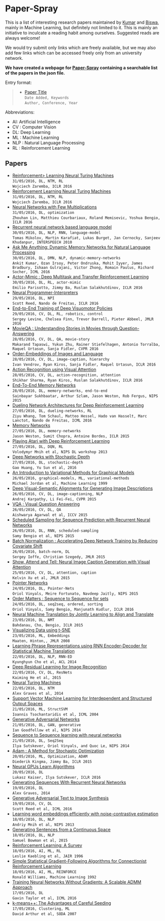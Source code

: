 # Paper-Spray

This is a list of interesting research papers maintained by [Kumar](https://github.com/kumarkrishna) and [Biswa](https://github.com/biswajitsc), mainly in Machine Learning, but definitely not limited to it. This is mainly an initiative to inculcate a reading habit among ourselves. Suggested reads are always welcome!

We would try submit only links which are freely available, but we may also add few links which can be accessed freely only from an university network.

__We have created a webpage for [Paper-Spray](https://biswajitsc.github.io/paper-spray.html) containing a searchable list of the papers in the json file.__

Entry format:
> * <a href="link">Paper Title</a>  
> ```Date Added, Keywords```  
> ```Author, Conference, Year```

Abbreviations:
* AI: Artificial Intelligence
* CV : Computer Vision
* DL: Deep Learning
* ML : Machine Learning
* NLP : Natural Language Processing
* RL : Reinforcement Learning

<!---
CLI for adding papers :
* Add ```$paperspraypath``` as environment variable for path to the github repository.
```sh
export paperspraypath=/path/to/github/repository
```
* Add an alias to .bashrc / .bash_profile to directly add papers from any folder through terminal :D .
```sh
alias spray-papers="bash $paperspraypath/scripts/add_papers.sh"
```
 * Use ```spray-papers``` as terminal command.
-->


## Papers
* <a href="http://arxiv.org/pdf/1505.00521v3.pdf">Reinforcement> Learning Neural Turing Machines</a>  
```31/05/2016, DL, NTM, RL```  
```Wojciech Zaremba, ICLR 2016```  
* <a href="http://arxiv.org/pdf/1505.00521v3.pdf">Reinforcement Learning Neural Turing Machines</a>  
```31/05/2016, DL, NTM, RL```  
```Wojciech Zaremba, ICLR 2016```  
* <a href="https://arxiv.org/abs/1510.03009">Neural Networks with Few Multiplications</a>  
```31/05/2016, DL, optimization```  
```Zhouhan Lin, Matthieu Courbariaux, Roland Memisevic, Yoshua Bengio, ICLR 2016```  
* <a href="http://www.fit.vutbr.cz/research/groups/speech/publi/2010/mikolov_interspeech2010_IS100722.pdf">Recurrent neural network based language model</a>  
```30/05/2016, DL, NLP, RNN, language-model```  
```Tomas Mikolov, Martin Karafiat, Lukas Burget, Jan Cernocky, Sanjeev Khudanpur, INTERSPEECH 2010```  
* <a href="http://arxiv.org/abs/1506.07285">Ask Me Anything: Dynamic Memory Networks for Natural Language Processing</a>  
```30/05/2016, DL, DMN, NLP, dynamic-memory-networks```  
```Ankit Kumar, Ozan Irsoy, Peter Ondruska, Mohit Iyyer, James Bradbury, Ishaan Gulrajani, Victor Zhong, Romain Paulus, Richard Socher, ICML 2016```  
* <a href="http://arxiv.org/pdf/1511.06342v4.pdf">Actor-Mimic : Deep Multitask and Transfer Reinforcement Learning</a>  
```30/05/2016, DL, RL, actor-mimic```  
```Emilio Parisotto, Jimmy Ba, Ruslan Salakhutdinov, ICLR 2016```  
* <a href="http://arxiv.org/abs/1511.06279">Neural Programmer-Interpreters</a>  
```29/05/2016, DL, NPI```  
```Scott Reed, Nando de Freitas, ICLR 2016```  
* <a href="http://arxiv.org/abs/1504.00702">End-to-End Training of Deep Visuomotor Policies</a>  
```29/05/2016, CV, DL, RL, robotics, control```  
```Sergey Levine, Chelsea Finn, Trevor Darrell, Pieter Abbeel, JMLR 2016```  
* <a href="http://arxiv.org/abs/1512.02902">MovieQA : Understanding Stories in Movies through Question-Answering</a>  
```28/05/2016, CV, DL, QA, movie-story```  
```Makarand Tapaswi, Yukun Zhu, Rainer Stiefelhagen, Antonio Torralba, Raquel Urtasun, Sanja Fidler, CVPR 2016```  
* <a href="http://arxiv.org/pdf/1511.06361v6.pdf">Order-Embeddings of Images and Language</a>  
```28/05/2016, CV, DL, image-caption, hierarchy```  
```Ivan Vendrov, Ryan Kiros, Sanja Fidler, Raquel Urtasun, ICLR 2016```  
* <a href="http://arxiv.org/pdf/1511.04119v3.pdf">Action Recognition using Visual Attention</a>  
```28/05/2016, CV, DL, action-recognition, attention```  
```Shikhar Sharma, Ryan Kiros, Ruslan Salakhutdinov, ICLR 2016```  
* <a href="http://arxiv.org/abs/1503.08895">End-To-End Memory Networks</a>  
```28/05/2016, DL, memory-networks, end-to-end```  
```Sainbayar Sukhbaatar, Arthur Szlam, Jason Weston, Rob Fergus, NIPS 2015```  
* <a href="http://arxiv.org/abs/1511.06581">Dueling Network Architectures for Deep Reinforcement Learning</a>  
```27/05/2016, DL, dueling-networks, RL```  
```Ziyu Whang, Tom Schaul, Matteo Hessel, Hado van Hasselt, Marc Lanctot, Nando de Freitas, ICML 2016```  
* <a href="http://arxiv.org/pdf/1410.3916v11.pdf">Memory Networks</a>  
```27/05/2016, DL, memory-networks```  
```Jason Weston, Sumit Chopra, Antoine Bordes, ICLR 2015```  
* <a href="http://arxiv.org/abs/1312.5602">Playing Atari with Deep Reinforcement Learning</a>  
```27/05/2016, DL, DQN, RL```  
```Volodymyr Mnih et al, NIPS DL workshop 2013```  
* <a href="https://arxiv.org/pdf/1603.09382.pdf">Deep Networks with Stochastic Depth</a>  
```27/05/2016, DL, stochastic-depth```  
```Gao Huang, Yu Sun et al, 2016```  
* <a href="http://people.eecs.berkeley.edu/~jordan/papers/variational-intro.pdf">An Introduction to Variational Methods for Graphical Models</a>  
```26/05/2016, graphical-models, ML, variational-methods```  
```Michael Jordan et al, Machine Learning 1999```  
* <a href="http://arxiv.org/pdf/1412.2306v2.pdf">Deep Visual-Semantic Alignments for Generating Image Descriptions</a>  
```26/05/2016, CV, DL, image-captioning, NLP```  
```Andrej Karpathy, Li Fei-Fei, CVPR 2015```  
* <a href="https://arxiv.org/pdf/1505.00468.pdf">VQA : Visual Question Answering</a>  
```26/05/2016, CV, DL, QA```  
```Aishwarya Agarwal et al, ICCV 2015```  
* <a href="https://papers.nips.cc/paper/5956-scheduled-sampling-for-sequence-prediction-with-recurrent-neural-networks.pdf">Scheduled Sampling for Sequence Prediction with Recurrent Neural Networks</a>  
```26/05/2016, DL, RNN, scheduled-sampling```  
```Samy Bengio et al, NIPS 2015```  
* <a href="http://arxiv.org/pdf/1502.03167v3.pdf">Batch Normalization : Accelerating Deep Network Training by Reducing Covariate Shift</a>  
```26/05/2016, batch-norm, DL```  
```Sergey Ioffe, Christian Szegedy, JMLR 2015```  
* <a href="http://arxiv.org/abs/1502.03044">Show, Attend and Tell: Neural Image Caption Generation with Visual Attention</a>  
```25/05/2016, CV, DL, attention, caption```  
```Kelvin Xu et al, JMLR 2015```  
* <a href="https://papers.nips.cc/paper/5866-pointer-networks.pdf">Pointer Networks</a>  
```24/05/2016, DL, Pointer-Nets```  
```Oriol Vinyals, Meire Fortunato, Navdeep Jaitly, NIPS 2015```  
* <a href="http://arxiv.org/pdf/1511.06391v3.pdf">Order Matters : Sequence to Sequence for sets</a>  
```24/05/2016, DL, seq2seq, ordered, sorting```  
```Oriol Vinyals, Samy Bengio, Manjunath Kudlur, ICLR 2016```  
* <a href="http://arxiv.org/pdf/1409.0473.pdf">Neural Machine Translation by Jointly Learning to Align and Translate</a>  
```23/05/2016, DL, NMT```  
```Bahdanau, Cho, Bengio, ICLR 2015```  
* <a href="http://www.cs.toronto.edu/~hinton/absps/tsne.pdf">Visualizing Data using t-SNE</a>  
```23/05/2016, ML, Embeddings```  
```Maaten, Hinton,, JMLR 2008```  
* <a href="http://arxiv.org/pdf/1406.1078v3.pdf">Learning Phrase Representations using RNN Encoder-Decoder for Statistical Machine Translation</a>  
```22/05/2016, DL, NLP, RNN-ED```  
```Kyunghyun Cho et al, ACL 2014```  
* <a href="https://arxiv.org/pdf/1512.03385v1.pdf">Deep Residual Learning for Image Recognition</a>  
```22/05/2016, CV, DL, ResNets```  
```Kaiming He et al, 2015```  
* <a href="https://arxiv.org/pdf/1410.5401v2.pdf">Neural Turing Machines</a>  
```22/05/2016, DL, NTM```  
```Alex Graves et al, 2014```  
* <a href="http://machinelearning.org/proceedings/icml2004/papers/76.pdf">Support Vector Machine Learning for Interdependent and Structured Output Spaces</a>  
```21/05/2016, ML, StructSVM```  
```Ioannis Tsochantaridis et al, ICML 2004```  
* <a href="http://arxiv.org/abs/1406.2661">Generative Adversarial Networks</a>  
```21/05/2016, DL, GAN, generative```  
```Ian Goodfellow et al, NIPS 2014```  
* <a href="http://arxiv.org/pdf/1409.3215.pdf">Sequence to Sequence learning with neural networks</a>  
```21/05/2016, DL, Seq2Seq```  
```Ilya Sutskever, Oriol Vinyals, and Quoc Le, NIPS 2014```  
* <a href="https://arxiv.org/pdf/1412.6980.pdf">Adam : A Method for Stochastic Optimization</a>  
```20/05/2016, ML, Optimization, ADAM```  
```Diederik Kingma, Jimmy Ba, ICLR 2015```  
* <a href="http://arxiv.org/pdf/1511.08228v3.pdf">Neural GPUs Learn Algorithms</a>  
```20/05/2016, DL```  
```Lukasz Kaiser, Ilya Sutskever, ICLR 2016```  
* <a href="http://arxiv.org/pdf/1308.0850v5.pdf">Generating Sequences With Recurrent Neural Networks</a>  
```19/05/2016, DL```  
```Alex Graves, 2014```  
* <a href="http://arxiv.org/pdf/1605.05396v1.pdf">Generative Adversarial Text to Image Synthesis</a>  
```19/05/2016, CV, DL```  
```Scott Reed et al, ICML 2016```  
* <a href="https://papers.nips.cc/paper/5165-learning-word-embeddings-efficiently-with-noise-contrastive-estimation.pdf">Learning word embeddings efficiently with noise-contrastive estimation</a>  
```18/05/2016, DL, NLP```  
```Andriy Mnih et al, NIPS 2013```  
* <a href="http://arxiv.org/pdf/1511.06349v4.pdf">Generating Sentences from a Continuous Space</a>  
```18/05/2016, DL, NLP```  
```Samuel Bowman et al, 2015```  
* <a href="https://www.jair.org/media/301/live-301-1562-jair.pdf">Reinforcement Learning: A Survey</a>  
```18/05/2016, AI, ML, RL```  
```Leslie Kaebling et al, JAIR 1996```  
* <a href="http://www-anw.cs.umass.edu/~barto/courses/cs687/williams92simple.pdf">Simple Statistical Gradient-Following Algorithms for Connectionist Reinforcement Learning</a>  
```18/05/2016, AI, ML, REINFORCE```  
```Ronald Williams, Machine Learning 1992```  
* <a href="http://arxiv.org/pdf/1605.02026.pdf">Training Neural Networks Without Gradients: A Scalable ADMM Approach</a>  
```17/05/2016, DL```  
```Gavin Taylor et al, ICML 2016```  
* <a href="http://ilpubs.stanford.edu:8090/778/1/2006-13.pdf">k-means++: The Advantages of Careful Seeding</a>  
```17/05/2016, Clustering, ML```  
```David Arthur et al, SODA 2007```  
